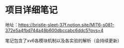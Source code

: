 # 项目详细笔记
地址：https://bristle-sleet-37f.notion.site/MIT6-s081-372e5a4fbd744a48b600dbccabc6ddc5?pvs=4

笔记包含了xv6各模块机制以及各实验的解析（会持续更新）
